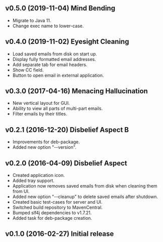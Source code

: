 ## v0.5.0 (2019-11-04) Mind Bending

* Migrate to Java 11.
* Change exec name to lower-case.

## v0.4.0 (2019-11-02) Eyesight Cleaning

* Load saved emails from disk on start up.
* Display fully formatted email addresses.
* Add separate tab for email headers.
* Show CC field.
* Button to open email in external application.

## v0.3.0 (2017-04-16) Menacing Hallucination

* New vertical layout for GUI.
* Ability to view all parts of multi-part emails.
* Filter emails by their titles.

## v0.2.1 (2016-12-20) Disbelief Aspect B

* Improvements for deb-package.
* Added new option "--version".

## v0.2.0 (2016-04-09) Disbelief Aspect

* Created application icon.
* Added tray support.
* Application now removes saved emails from disk when cleaning them from UI.
* Added new option "--cleanup" to delete saved emails after shutdown.
* Created basic test-cases for server and UI.
* Switched build repository to MavenCentral.
* Bumped slf4j dependencies to v1.7.21.
* Added task for deb-package creation.

## v0.1.0 (2016-02-27) Initial release
